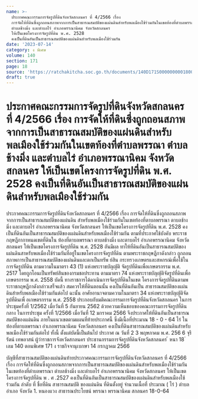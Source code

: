```yaml
---
name: >-
  ประกาศคณะกรรมการจัดรูปที่ดินจังหวัดสกลนคร ที่ 4/2566 เรื่อง
  การจัดให้ที่ดินซึ่งถูกถอนสภาพจากการเป็นสาธารณสมบัติของแผ่นดินสำหรับพลเมืองใช้ร่วมกันในเขตท้องที่ตำบลพรรณา
  ตำบลช้างมิ่ง และตำบลไร่ อำเภอพรรณานิคม จังหวัดสกลนคร
  ให้เป็นเขตโครงการจัดรูปที่ดิน พ.ศ. 2528
  คงเป็นที่ดินอันเป็นสาธารณสมบัติของแผ่นดินสำหรับพลเมืองใช้ร่วมกัน
date: '2023-07-14'
category: ง พิเศษ
volume: 140
section: 171
page: 18
source: 'https://ratchakitcha.soc.go.th/documents/140D171S0000000001800.pdf'
draft: true
---
```


# ประกาศคณะกรรมการจัดรูปที่ดินจังหวัดสกลนคร ที่ 4/2566 เรื่อง การจัดให้ที่ดินซึ่งถูกถอนสภาพจากการเป็นสาธารณสมบัติของแผ่นดินสำหรับพลเมืองใช้ร่วมกันในเขตท้องที่ตำบลพรรณา ตำบลช้างมิ่ง และตำบลไร่ อำเภอพรรณานิคม จังหวัดสกลนคร ให้เป็นเขตโครงการจัดรูปที่ดิน พ.ศ. 2528 คงเป็นที่ดินอันเป็นสาธารณสมบัติของแผ่นดินสำหรับพลเมืองใช้ร่วมกัน

ประกาศคณะกรรมการจัดรูปที่ดินจังหวัดสกลนคร ที่ 4/2566 เรื่อง การจัดให้ที่ดินซึ่งถูกถอนสภาพจากการเป็นสาธารณสมบัติของแผ่นดิน สำหรับพลเมืองใช้ร่วมกันในเขตท้องที่ตาบลพรรณา ตาบลช้างมิ่ง และตาบลไร่ อำเภอพรรณานิคม จังหวัดสกลนคร ให้เป็นเขตโครงการจัดรูปที่ดิน พ.ศ. 2528 คงเป็นที่ดินอันเป็นสาธารณสมบัติของแผ่นดินสำหรับพลเมืองใช้ร่วมกัน ตามที่ประกาศใช้บังคับ พระราชกฤษฎีกากาหนดเขตที่ดินใน ท้องที่ตาบลพรรณา ตาบลช้างมิ่ง และตาบลไร่ อำเภอพรรณานิคม จังหวัดสกลนคร ให้เป็นเขตโครงการจัดรูปที่ดิน พ.ศ. 2528 อันมีผล ทาให้ที่ดินอันเป็นสาธารณสมบัติของแผ่นดินสาหรับพลเมืองใช้ร่วมกันที่อยู่ในเขตโครงการจัดรูปที่ดิน ตามพระราชกฤษฎีกาดังกล่าว ถูกถอนสภาพการเป็นสาธารณสมบัติของแผ่นดินและตกเป็นทรัพ ย์สิน กระทรวงเกษตรและสหกรณ์เพื่อใช้ในการจัดรูปที่ดิน ตามความในมาตรา 43 (1) แห่งพระราชบัญญัติ จัดรูปที่ดินเพื่อเกษตรกรรม พ.ศ. 2517 โดยถูกโอนเป็นทรัพย์สินของกรมชลประทาน ตามมาตรา 74 แห่งพระราชบัญญัติจัดรูปที่ดินเพื่อเกษตรกรรม พ.ศ. 2558 บัดนี้ ทางราชการได้ดาเนินการจัดรูปที่ดินในเขต โครงการจัดรูปที่ดินตามพระราชกฤษฎีกาดังกล่าวเสร็จแล้ว สมควรให้ที่ดินตอนนั้น คงเป็นที่ดินอันเป็น สาธารณสมบัติของแผ่นดินสำหรับพลเมืองใช้ร่วมกันต่อไป ฉะนั้น อาศัยอานาจตามความในมาตรา 34 แห่งพระราชบัญญัติจัดรูปที่ดินเพื่ อเกษตรกรรม พ.ศ. 2558 ประกอบกับมติคณะกรรมการจัดรูปที่ดินจังหวัดสกลนคร ในการประชุมครั้งที่ 1/2562 เมื่อวันที่ 5 กันยายน 2562 ด้วยความเห็นชอบของคณะกรรมการจัดรูปที่ดินกลาง ในการประชุม ครั้งที่ 1/2566 เมื่อวันที่ 12 มกราคม 2566 จึงประกาศให้ที่ดินอันเป็นสาธารณสมบัติของแผ่นดิน ภายในแนวเขตตามแผนที่ท้ายประกาศนี้ ซึ่งมีเนื้อที่ประมาณ 18 - 0 - 64 ไร่ ในท้องที่ตาบลพรรณา อำเภอพรรณานิคม จังหวัดสกลนคร คงเป็นที่ดินสาธารณสมบัติของแผ่นดินสำหรับพลเมืองใช้ร่วมกันต่อไป ทั้งนี้ ตั้งแต่บัดนี้เป็นต้นไป ประกาศ ณ วันที่ 2 3 พฤษภาคม พ.ศ. 256 6 จุรีรัตน์ เทพอาสน์ ผู้ว่าราชการจังหวัดสกลนคร ประธานกรรมการจัดรูปที่ดินจังหวัดสกลนคร ้ หนา 18 ่ เลม 140 ตอนพิเศษ 171 ง ราชกิจจานุเบกษา 14 กรกฎาคม 2566



บัญชีที่สาธารณสมบัติของแผ่นดินท้ายประกาศคณะกรรมการจัดรูปที่ดินจังหวัดสกลนคร ที่ 4/2566 เรื่อง การจัดให้ที่ดินซึ่งถูกถอนสภาพจากการเป็นสาธารณสมบัติของแผ่นดินสําหรับพลเมืองใช้ร่วมกัน ในเขตท้องที่ตําบลพรรณา ตําบลช้างมิ่ง และตําบลไร่ อําเภอพรรณานิคม จังหวัดสกลนคร ให้เป็นเขต โครงการจัดรูปที่ดิน พ . ศ .2527 คงเป็นที่ดินอันเป็นสาธารณสมบัติของแผ่นดินสําหรับพลเมืองใช้ร่วมกัน ลําดับ ที่ ชื่อที่ดิน สาธารณสมบัติ ของแผ่นดิน ที่ดินตั้งอยู่ จํานวนเนื้อที่ ประมาณ ( ไร่ ) ตําบล อําเภอ จังหวัด 1. หนองแวง สาธารณประโยชน์ พรรณา พรรณานิคม สกลนคร 18-0-64
